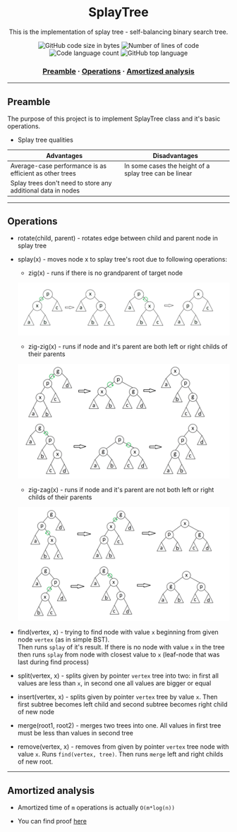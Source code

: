 <h1 align="center">
	SplayTree
</h1>

<p align="center">
	This is the implementation of splay tree - self-balancing binary search tree.
</p>

<p align="center">
	<img alt="GitHub code size in bytes" src="https://img.shields.io/github/languages/code-size/haimasker/SplayTree?color=blue" />
	<img alt="Number of lines of code" src="https://img.shields.io/tokei/lines/github/haimasker/SplayTree?color=blue" />
	<img alt="Code language count" src="https://img.shields.io/github/languages/count/haimasker/SplayTree?color=blue" />
	<img alt="GitHub top language" src="https://img.shields.io/github/languages/top/haimasker/SplayTree?color=blue" />
</p>

<h3 align="center">
	<a href="#preamble">Preamble</a>
	<span> · </span>
	<a href="#operations">Operations</a>
	<span> · </span>
	<a href="#analysis">Amortized analysis</a>
</h3>

---

<a name="preamble"></a>
## Preamble

The purpose of this project is to implement SplayTree class and it's basic operations.

* Splay tree qualities

| Advantages                                                   | Disadvantages                                          |
| ------------------------------------------------------------ | ------------------------------------------------------ |
| Average-case performance is as efficient as other trees      | In some cases the height of a splay tree can be linear |
| Splay trees don't need to store any additional data in nodes |                                                        |

---

<a name="operations"></a>
## Operations

* rotate(child, parent) - rotates edge between child and parent node in splay tree

* splay(x) - moves node x to splay tree's root due to following operations:
  *  zig(x) - runs if there is no grandparent of target node
  
  ![zig](https://github.com/Haimasker/SplayTree/blob/master/images/zig.png)
  
  *  zig-zig(x) - runs if node and it's parent are both left or right childs of their parents

  ![zig-zig](https://github.com/Haimasker/SplayTree/blob/master/images/zig-zig.png)
  
  *  zig-zag(x) - runs if node and it's parent are not both left or right childs of their parents

  ![zig-zag](https://github.com/Haimasker/SplayTree/blob/master/images/zig-zag.png)
  
* find(vertex, x) - trying to find node with value `x` beginning from given node `vertex` (as in simple BST). <br>
Then runs `splay` of it's result. If there is no node with value `x` in the tree then runs `splay` from node with closest value to `x` (leaf-node that was last during find process)

* split(vertex, x) - splits given by pointer `vertex` tree into two: in first all values are less than `x`, in second one all values are bigger or equal

* insert(vertex, x) - splits given by pointer `vertex` tree by value `x`. Then first subtree becomes left child and second subtree becomes right child of new node

* merge(root1, root2) - merges two trees into one. All values in first tree must be less than values in second tree

* remove(vertex, x) - removes from given by pointer `vertex` tree node with value `x`. Runs `find(vertex, tree)`. Then runs `merge` left and right childs of new root.

---

<a name="analysis"></a>
## Amortized analysis

* Amortized time of `m` operations is actually `O(m*log(n))`

* You can find proof [here](https://en.wikipedia.org/wiki/Splay_tree) 

